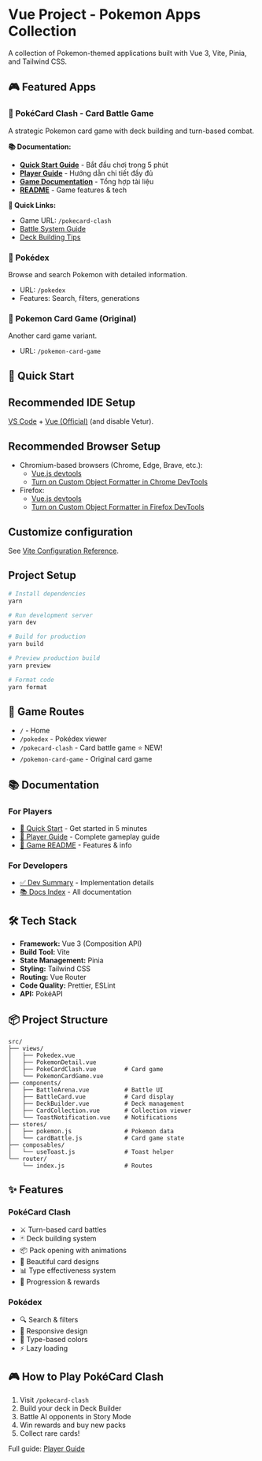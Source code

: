# Vue Project - Pokemon Apps Collection

A collection of Pokemon-themed applications built with Vue 3, Vite, Pinia, and Tailwind CSS.

## 🎮 Featured Apps

### 🎴 PokéCard Clash - Card Battle Game

A strategic Pokemon card game with deck building and turn-based combat.

**📚 Documentation:**

- **[Quick Start Guide](QUICK_START.md)** - Bắt đầu chơi trong 5 phút
- **[Player Guide](PLAYER_GUIDE.md)** - Hướng dẫn chi tiết đầy đủ
- **[Game Documentation](GAME_DOCS_INDEX.md)** - Tổng hợp tài liệu
- **[README](POKECARD_CLASH_README.md)** - Game features & tech

**🎯 Quick Links:**

- Game URL: `/pokecard-clash`
- [Battle System Guide](PLAYER_GUIDE.md#chiến-đấu)
- [Deck Building Tips](PLAYER_GUIDE.md#xây-dựng-deck)

### 📖 Pokédex

Browse and search Pokemon with detailed information.

- URL: `/pokedex`
- Features: Search, filters, generations

### 🎲 Pokemon Card Game (Original)

Another card game variant.

- URL: `/pokemon-card-game`

## 🚀 Quick Start

## Recommended IDE Setup

[VS Code](https://code.visualstudio.com/) + [Vue (Official)](https://marketplace.visualstudio.com/items?itemName=Vue.volar) (and disable Vetur).

## Recommended Browser Setup

- Chromium-based browsers (Chrome, Edge, Brave, etc.):
  - [Vue.js devtools](https://chromewebstore.google.com/detail/vuejs-devtools/nhdogjmejiglipccpnnnanhbledajbpd)
  - [Turn on Custom Object Formatter in Chrome DevTools](http://bit.ly/object-formatters)
- Firefox:
  - [Vue.js devtools](https://addons.mozilla.org/en-US/firefox/addon/vue-js-devtools/)
  - [Turn on Custom Object Formatter in Firefox DevTools](https://fxdx.dev/firefox-devtools-custom-object-formatters/)

## Customize configuration

See [Vite Configuration Reference](https://vite.dev/config/).

## Project Setup

```sh
# Install dependencies
yarn

# Run development server
yarn dev

# Build for production
yarn build

# Preview production build
yarn preview

# Format code
yarn format
```

## 🎯 Game Routes

- `/` - Home
- `/pokedex` - Pokédex viewer
- `/pokecard-clash` - Card battle game ⭐ NEW!
- `/pokemon-card-game` - Original card game

## 📚 Documentation

### For Players

- [🚀 Quick Start](QUICK_START.md) - Get started in 5 minutes
- [📖 Player Guide](PLAYER_GUIDE.md) - Complete gameplay guide
- [📄 Game README](POKECARD_CLASH_README.md) - Features & info

### For Developers

- [✅ Dev Summary](POKECARD_SUMMARY.md) - Implementation details
- [📚 Docs Index](GAME_DOCS_INDEX.md) - All documentation

## 🛠️ Tech Stack

- **Framework:** Vue 3 (Composition API)
- **Build Tool:** Vite
- **State Management:** Pinia
- **Styling:** Tailwind CSS
- **Routing:** Vue Router
- **Code Quality:** Prettier, ESLint
- **API:** PokéAPI

## 📦 Project Structure

```
src/
├── views/
│   ├── Pokedex.vue
│   ├── PokemonDetail.vue
│   ├── PokeCardClash.vue        # Card game
│   └── PokemonCardGame.vue
├── components/
│   ├── BattleArena.vue          # Battle UI
│   ├── BattleCard.vue           # Card display
│   ├── DeckBuilder.vue          # Deck management
│   ├── CardCollection.vue       # Collection viewer
│   └── ToastNotification.vue    # Notifications
├── stores/
│   ├── pokemon.js               # Pokemon data
│   └── cardBattle.js            # Card game state
├── composables/
│   └── useToast.js              # Toast helper
└── router/
    └── index.js                 # Routes
```

## ✨ Features

### PokéCard Clash

- ⚔️ Turn-based card battles
- 🃏 Deck building system
- 📦 Pack opening with animations
- 🎨 Beautiful card designs
- 📊 Type effectiveness system
- 💎 Progression & rewards

### Pokédex

- 🔍 Search & filters
- 📱 Responsive design
- 🎨 Type-based colors
- ⚡ Lazy loading

## 🎮 How to Play PokéCard Clash

1. Visit `/pokecard-clash`
2. Build your deck in Deck Builder
3. Battle AI opponents in Story Mode
4. Win rewards and buy new packs
5. Collect rare cards!

Full guide: [Player Guide](PLAYER_GUIDE.md)
